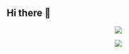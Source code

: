 ## Hi there 👋

<p align="center"><img src="https://i.giphy.com/RThN0hOS2GO4M.gif" /></p>
<p align="center"><img src="file:///C:/Users/Iqbal/Downloads/5b35d024-foto-semangat.lg-removebg-preview.png" /></p>

<!--
**iqbalmaftuha/iqbalmaftuha** is a ✨ _special_ ✨ repository because its `README.md` (this file) appears on your GitHub profile.

Here are some ideas to get you started:

- 🔭 I’m currently working on ...
- 🌱 I’m currently learning ...
- 👯 I’m looking to collaborate on ...
- 🤔 I’m looking for help with ...
- 💬 Ask me about ...
- 📫 How to reach me: ...
- 😄 Pronouns: ...
- ⚡ Fun fact: ...
-->

